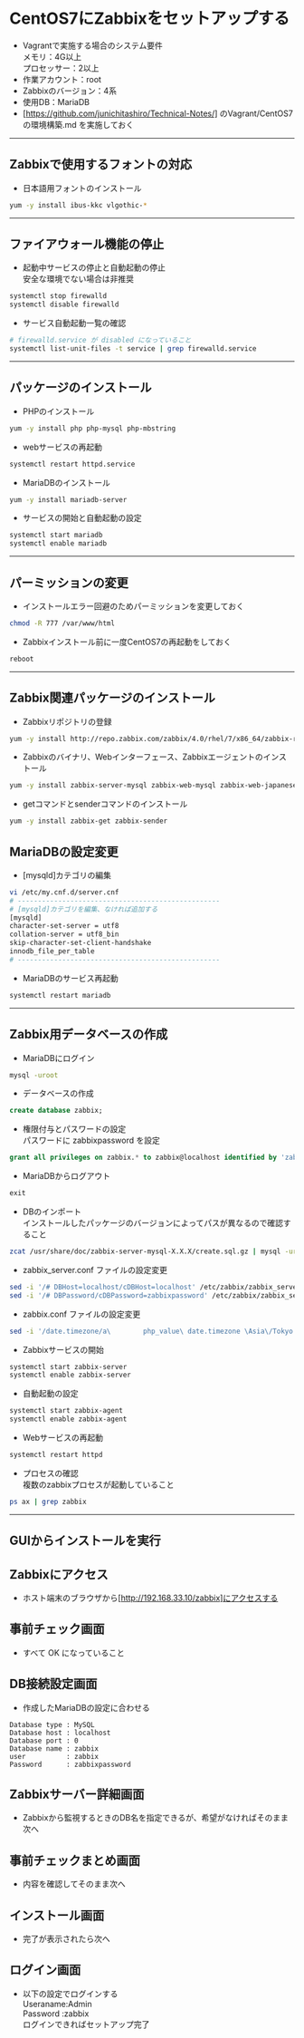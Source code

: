 # CentOS7にZabbixをセットアップする  
* Vagrantで実施する場合のシステム要件  
メモリ：4G以上  
プロセッサー：2以上
* 作業アカウント：root
* Zabbixのバージョン：4系
* 使用DB：MariaDB
* [https://github.com/junichitashiro/Technical-Notes/] のVagrant/CentOS7の環境構築.md を実施しておく

***
## Zabbixで使用するフォントの対応  
* 日本語用フォントのインストール
```bash
yum -y install ibus-kkc vlgothic-*
```

***
## ファイアウォール機能の停止  
* 起動中サービスの停止と自動起動の停止  
安全な環境でない場合は非推奨
```bash
systemctl stop firewalld
systemctl disable firewalld
```

* サービス自動起動一覧の確認
```bash
# firewalld.service が disabled になっていること
systemctl list-unit-files -t service | grep firewalld.service
```

***
## パッケージのインストール  
* PHPのインストール
```bash
yum -y install php php-mysql php-mbstring
```

* webサービスの再起動
```bash
systemctl restart httpd.service
```

* MariaDBのインストール
```bash
yum -y install mariadb-server
```

* サービスの開始と自動起動の設定
```bash
systemctl start mariadb
systemctl enable mariadb
```

***
## パーミッションの変更  
* インストールエラー回避のためパーミッションを変更しておく
```bash
chmod -R 777 /var/www/html
```

* Zabbixインストール前に一度CentOS7の再起動をしておく  
```bash
reboot
```

***
## Zabbix関連パッケージのインストール  
* Zabbixリポジトリの登録
```bash
yum -y install http://repo.zabbix.com/zabbix/4.0/rhel/7/x86_64/zabbix-release-4.0-1.el7.noarch.rpm
```


* Zabbixのバイナリ、Webインターフェース、Zabbixエージェントのインストール
```bash
yum -y install zabbix-server-mysql zabbix-web-mysql zabbix-web-japanese zabbix-agent
```

* getコマンドとsenderコマンドのインストール
```bash
yum -y install zabbix-get zabbix-sender
```

## MariaDBの設定変更  
* [mysqld]カテゴリの編集
```bash
vi /etc/my.cnf.d/server.cnf
# --------------------------------------------------
# [mysqld]カテゴリを編集、なければ追加する
[mysqld]
character-set-server = utf8
collation-server = utf8_bin
skip-character-set-client-handshake
innodb_file_per_table
# --------------------------------------------------
```

* MariaDBのサービス再起動
```bash
systemctl restart mariadb
```

***
## Zabbix用データベースの作成  
* MariaDBにログイン
```bash
mysql -uroot
```

* データベースの作成
```sql
create database zabbix;
```

* 権限付与とパスワードの設定  
パスワードに zabbixpassword を設定
```sql
grant all privileges on zabbix.* to zabbix@localhost identified by 'zabbixpassword';
```
* MariaDBからログアウト
```sql
exit
```

* DBのインポート  
インストールしたパッケージのバージョンによってパスが異なるので確認すること
```bash
zcat /usr/share/doc/zabbix-server-mysql-X.X.X/create.sql.gz | mysql -uroot zabbix
```

* zabbix_server.conf ファイルの設定変更
```bash
sed -i '/# DBHost=localhost/cDBHost=localhost' /etc/zabbix/zabbix_server.conf
sed -i '/# DBPassword/cDBPassword=zabbixpassword' /etc/zabbix/zabbix_server.conf
```

* zabbix.conf ファイルの設定変更
```bash
sed -i '/date.timezone/a\        php_value\ date.timezone \Asia\/Tokyo' /etc/httpd/conf.d/zabbix.conf
```

* Zabbixサービスの開始
```bash
systemctl start zabbix-server
systemctl enable zabbix-server
```

* 自動起動の設定
```bash
systemctl start zabbix-agent
systemctl enable zabbix-agent
```

* Webサービスの再起動
```bash
systemctl restart httpd
```

* プロセスの確認  
複数のzabbixプロセスが起動していること
```bash
ps ax | grep zabbix
```

***
## GUIからインストールを実行  
## Zabbixにアクセス  
* ホスト端末のブラウザから[http://192.168.33.10/zabbix]にアクセスする

## 事前チェック画面  
* すべて OK になっていること

## DB接続設定画面  
* 作成したMariaDBの設定に合わせる
```
Database type : MySQL
Database host : localhost
Database port : 0
Database name : zabbix
user          : zabbix
Password      : zabbixpassword
```

## Zabbixサーバー詳細画面  
* Zabbixから監視するときのDB名を指定できるが、希望がなければそのまま次へ

## 事前チェックまとめ画面  
* 内容を確認してそのまま次へ

## インストール画面  
* 完了が表示されたら次へ

## ログイン画面  
* 以下の設定でログインする  
Useraname:Admin  
Password :zabbix  
ログインできればセットアップ完了  
